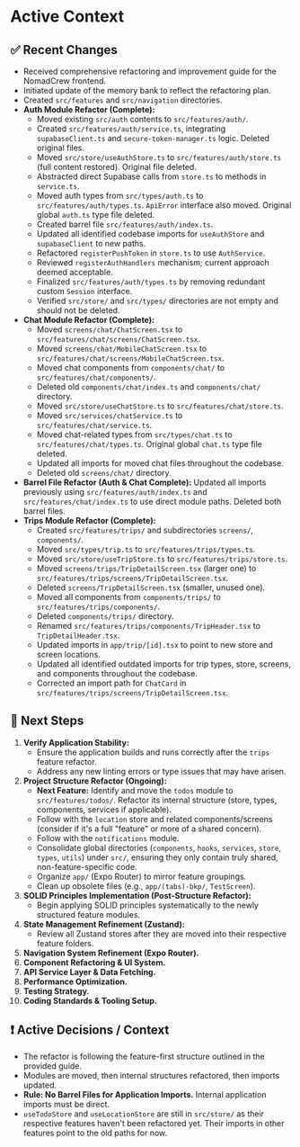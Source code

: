 # Active Context

## ✅ Recent Changes

- Received comprehensive refactoring and improvement guide for the NomadCrew frontend.
- Initiated update of the memory bank to reflect the refactoring plan.
- Created `src/features` and `src/navigation` directories.
- **Auth Module Refactor (Complete):**
    - Moved existing `src/auth` contents to `src/features/auth/`.
    - Created `src/features/auth/service.ts`, integrating `supabaseClient.ts` and `secure-token-manager.ts` logic. Deleted original files.
    - Moved `src/store/useAuthStore.ts` to `src/features/auth/store.ts` (full content restored). Original file deleted.
    - Abstracted direct Supabase calls from `store.ts` to methods in `service.ts`.
    - Moved auth types from `src/types/auth.ts` to `src/features/auth/types.ts`. `ApiError` interface also moved. Original global `auth.ts` type file deleted.
    - Created barrel file `src/features/auth/index.ts`.
    - Updated all identified codebase imports for `useAuthStore` and `supabaseClient` to new paths.
    - Refactored `registerPushToken` in `store.ts` to use `AuthService`.
    - Reviewed `registerAuthHandlers` mechanism; current approach deemed acceptable.
    - Finalized `src/features/auth/types.ts` by removing redundant custom `Session` interface.
    - Verified `src/store/` and `src/types/` directories are not empty and should not be deleted.
- **Chat Module Refactor (Complete):**
    - Moved `screens/chat/ChatScreen.tsx` to `src/features/chat/screens/ChatScreen.tsx`.
    - Moved `screens/chat/MobileChatScreen.tsx` to `src/features/chat/screens/MobileChatScreen.tsx`.
    - Moved chat components from `components/chat/` to `src/features/chat/components/`.
    - Deleted old `components/chat/index.ts` and `components/chat/` directory.
    - Moved `src/store/useChatStore.ts` to `src/features/chat/store.ts`.
    - Moved `src/services/chatService.ts` to `src/features/chat/service.ts`.
    - Moved chat-related types from `src/types/chat.ts` to `src/features/chat/types.ts`. Original global `chat.ts` type file deleted.
    - Updated all imports for moved chat files throughout the codebase.
    - Deleted old `screens/chat/` directory.
- **Barrel File Refactor (Auth & Chat Complete):** Updated all imports previously using `src/features/auth/index.ts` and `src/features/chat/index.ts` to use direct module paths. Deleted both barrel files.
- **Trips Module Refactor (Complete):**
    - Created `src/features/trips/` and subdirectories `screens/`, `components/`.
    - Moved `src/types/trip.ts` to `src/features/trips/types.ts`.
    - Moved `src/store/useTripStore.ts` to `src/features/trips/store.ts`.
    - Moved `screens/trips/TripDetailScreen.tsx` (larger one) to `src/features/trips/screens/TripDetailScreen.tsx`.
    - Deleted `screens/TripDetailScreen.tsx` (smaller, unused one).
    - Moved all components from `components/trips/` to `src/features/trips/components/`.
    - Deleted `components/trips/` directory.
    - Renamed `src/features/trips/components/TripHeader.tsx` to `TripDetailHeader.tsx`.
    - Updated imports in `app/trip/[id].tsx` to point to new store and screen locations.
    - Updated all identified outdated imports for trip types, store, screens, and components throughout the codebase.
    - Corrected an import path for `ChatCard` in `src/features/trips/screens/TripDetailScreen.tsx`.

## 🧠 Next Steps

1.  **Verify Application Stability:**
    *   Ensure the application builds and runs correctly after the `trips` feature refactor.
    *   Address any new linting errors or type issues that may have arisen.
2.  **Project Structure Refactor (Ongoing):**
    *   **Next Feature:** Identify and move the `todos` module to `src/features/todos/`. Refactor its internal structure (store, types, components, services if applicable).
    *   Follow with the `location` store and related components/screens (consider if it's a full "feature" or more of a shared concern).
    *   Follow with the `notifications` module.
    *   Consolidate global directories (`components`, `hooks`, `services`, `store`, `types`, `utils`) under `src/`, ensuring they only contain truly shared, non-feature-specific code.
    *   Organize `app/` (Expo Router) to mirror feature groupings.
    *   Clean up obsolete files (e.g., `app/(tabs)-bkp/`, `TestScreen`).
3.  **SOLID Principles Implementation (Post-Structure Refactor):**
    *   Begin applying SOLID principles systematically to the newly structured feature modules.
4.  **State Management Refinement (Zustand):**
    *   Review all Zustand stores after they are moved into their respective feature folders.
5.  **Navigation System Refinement (Expo Router).**
6.  **Component Refactoring & UI System.**
7.  **API Service Layer & Data Fetching.**
8.  **Performance Optimization.**
9.  **Testing Strategy.**
10. **Coding Standards & Tooling Setup.**


## ❗ Active Decisions / Context

-   The refactor is following the feature-first structure outlined in the provided guide.
-   Modules are moved, then internal structures refactored, then imports updated.
-   **Rule: No Barrel Files for Application Imports.** Internal application imports must be direct.
-   `useTodoStore` and `useLocationStore` are still in `src/store/` as their respective features haven't been refactored yet. Their imports in other features point to the old paths for now.